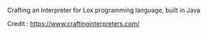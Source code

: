 Crafting an Interpreter for Lox programming language, built in Java

Credit : https://www.craftinginterpreters.com/